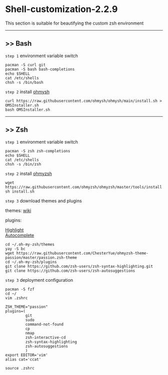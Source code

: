 # Shell-customization-2.2.9

This section is suitable for beautifying the custom zsh environment

--------------------------
## >> Bash

`step 1` environment variable switch

    pacman -S curl git
    pacman -S bash bash-completions
    echo $SHELL
    cat /etc/shells
    chsh -s /bin/bash
`step 2` install [ohmysh](https://github.com/ohmysh/ohmysh)

    curl https://raw.githubusercontent.com/ohmysh/ohmysh/main/install.sh > OMSInstaller.sh
    bash OMSInstaller.sh

--------------------------
## >> Zsh

`step 1` environment variable switch

    pacman -S zsh zsh-completions
    echo $SHELL
    cat /etc/shells
    chsh -s /bin/zsh
`step 2` install [ohmyzsh](https://github.com/ohmyzsh/ohmyzsh)

    wget https://raw.githubusercontent.com/ohmyzsh/ohmyzsh/master/tools/install.sh
    sh install.sh
`step 3` download themes and plugins

themes: [wiki](https://github.com/ohmyzsh/ohmyzsh/wiki/External-themes)

plugins: 

[Highlight](https://github.com/zsh-users/zsh-syntax-highlighting)  
[Autocomplete](https://github.com/zsh-users/zsh-autosuggestions)

    cd ~/.oh-my-zsh/themes
    yay -S bc
    wget https://raw.githubusercontent.com/ChesterYue/ohmyzsh-theme-passion/master/passion.zsh-theme
    cd ~/.oh-my-zsh/plugins
    git clone https://github.com/zsh-users/zsh-syntax-highlighting.git
    git clone https://github.com/zsh-users/zsh-autosuggestions
`step 3` deployment configuration

    pacman -S fzf
    cd ~/
    vim .zshrc
    
    ZSH_THEME="passion"
    plugins=(
             git
             sudo
             command-not-found
             cp
             nmap
             zsh-interactive-cd
             zsh-syntax-highlighting
             zsh-autosuggestions
             )
    export EDITOR='vim'
    alias cat='ccat'
    
    source .zshrc

